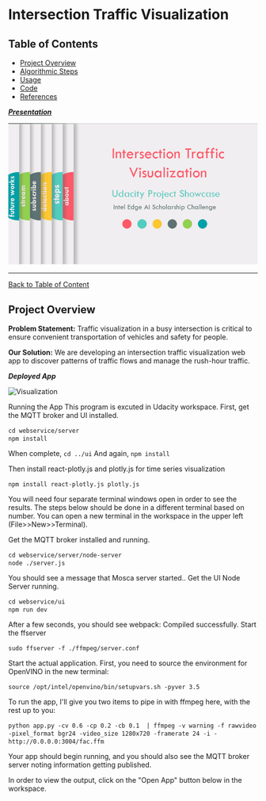 # Intersection Traffic Visualization

<a id='index'></a>
## Table of Contents
- [Project Overview](#overview)
- [Algorithmic Steps](#works)
- [Usage](#usage)
- [Code](#code)
- [References](#ref)


**_[Presentation](https://docs.google.com/presentation/d/1hhzI61B8x2jal5sdpufMWn0dHWDbvqb9n44FG8UvOgw/edit?usp=sharing)_**

![Presentation](gif/presentation.gif)
<hr/> 

[Back to Table of Content](#index)

<a id='overview'></a>
## Project Overview
**Problem Statement:**
Traffic visualization in a busy intersection is critical to ensure convenient transportation of vehicles and safety for people.

**Our Solution:**
We are developing an intersection traffic visualization web app to discover patterns of traffic flows and manage the rush-hour traffic.

<a id='video'></a>
**_Deployed App_**

![Visualization](gif/rush.gif)


Running the App
This program is excuted in Udacity workspace.
First, get the MQTT broker and UI installed.

```
cd webservice/server
npm install
```
When complete, ```cd ../ui```
And again, ```npm install```

Then install react-plotly.js and plotly.js for time series visualization
```
npm install react-plotly.js plotly.js
```
You will need four separate terminal windows open in order to see the results. The steps below should be done in a different terminal based on number. You can open a new terminal in the workspace in the upper left (File>>New>>Terminal).

Get the MQTT broker installed and running.
```
cd webservice/server/node-server
node ./server.js
```
You should see a message that Mosca server started..
Get the UI Node Server running.
```
cd webservice/ui
npm run dev
```
After a few seconds, you should see webpack: Compiled successfully.
Start the ffserver
```
sudo ffserver -f ./ffmpeg/server.conf
```
Start the actual application.
First, you need to source the environment for OpenVINO in the new terminal:
```
source /opt/intel/openvino/bin/setupvars.sh -pyver 3.5
```
To run the app, I'll give you two items to pipe in with ffmpeg here, with the rest up to you:
```
python app.py -cv 0.6 -cp 0.2 -cb 0.1  | ffmpeg -v warning -f rawvideo -pixel_format bgr24 -video_size 1280x720 -framerate 24 -i - http://0.0.0.0:3004/fac.ffm
```
Your app should begin running, and you should also see the MQTT broker server noting information getting published.

In order to view the output, click on the "Open App" button below in the workspace.